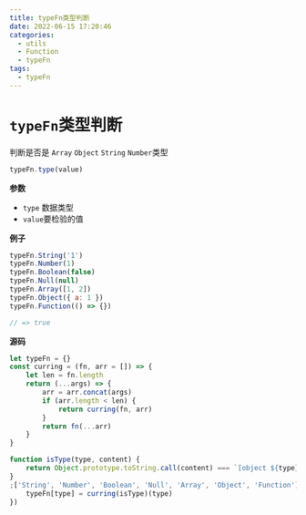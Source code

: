 ```yaml
---
title: typeFn类型判断
date: 2022-06-15 17:20:46
categories: 
  - utils
  - Function
  - typeFn
tags: 
  - typeFn
---
```

# `typeFn`类型判断

判断是否是 `Array` `Object` `String` `Number`类型

```js
typeFn.type(value)
```

**参数**

- `type` 数据类型
- `value`要检验的值

**例子**

```js
typeFn.String('1')
typeFn.Number(1)
typeFn.Boolean(false)
typeFn.Null(null)
typeFn.Array([1, 2])
typeFn.Object({ a: 1 })
typeFn.Function(() => {})

// => true
```

**源码**

```js
let typeFn = {}
const curring = (fn, arr = []) => {
    let len = fn.length
    return (...args) => {
        arr = arr.concat(args)
        if (arr.length < len) {
            return curring(fn, arr)
        }
        return fn(...arr)
    }
}

function isType(type, content) {
    return Object.prototype.toString.call(content) === `[object ${type}]`
}
;['String', 'Number', 'Boolean', 'Null', 'Array', 'Object', 'Function'].forEach(type => {
    typeFn[type] = curring(isType)(type)
})
```
